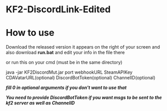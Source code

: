 # KF2-DiscordLink-Edited

# How to use

Download the released version it appears on the right of your screen
and also download **run.bat** and edit your info in the file there

or run this on your cmd (must be in the same directory)


java -jar KF2DiscordMut.jar port webhookURL SteamAPIKey CDAVatarURL(optional) DiscordBotToken(optional) ChannelID(optional)

***fill 0 in optional arguments if you don't want to use that***

***You need to provide DiscordBotToken if you want msgs to be sent to the kf2 server as well as ChannelID***

